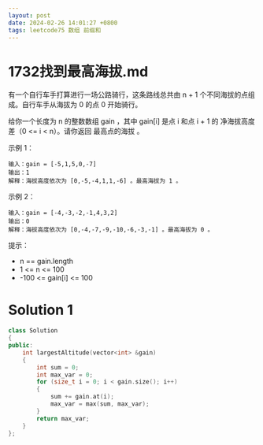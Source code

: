 ```yaml
---
layout: post
date: 2024-02-26 14:01:27 +0800
tags: leetcode75 数组 前缀和
---
```


# 1732找到最高海拔.md

有一个自行车手打算进行一场公路骑行，这条路线总共由 n + 1 个不同海拔的点组成。自行车手从海拔为 0 的点 0 开始骑行。

给你一个长度为 n 的整数数组 gain ，其中 gain[i] 是点 i 和点 i + 1 的 净海拔高度差（0 <= i < n）。请你返回 最高点的海拔 。

示例 1：
```
输入：gain = [-5,1,5,0,-7]
输出：1
解释：海拔高度依次为 [0,-5,-4,1,1,-6] 。最高海拔为 1 。
```
示例 2：
```
输入：gain = [-4,-3,-2,-1,4,3,2]
输出：0
解释：海拔高度依次为 [0,-4,-7,-9,-10,-6,-3,-1] 。最高海拔为 0 。
```

提示：
+ n == gain.length
+ 1 <= n <= 100
+ -100 <= gain[i] <= 100

# Solution 1

```cpp
class Solution
{
public:
    int largestAltitude(vector<int> &gain)
    {
        int sum = 0;
        int max_var = 0;
        for (size_t i = 0; i < gain.size(); i++)
        {
            sum += gain.at(i);
            max_var = max(sum, max_var);
        }
        return max_var;
    }
};
```
